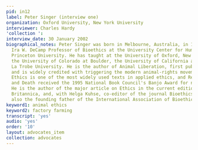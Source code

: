 ```yaml
---
pid: in12
label: Peter Singer (interview one)
organization: Oxford University, New York University
interviewer: Charles Hardy
'collection ': 
interview_date: 30 January 2002
biographical_notes: Peter Singer was born in Melbourne, Australia, in 1946. He is
  Ira W. DeCamp Professor of Bioethics at the University Center for Human Values,
  Princeton University. He has taught at the University of Oxford, New York University,
  the University of Colorado at Boulder, the University of California at Irvine, and
  La Trobe University. He is the author of Animal Liberation, first published in 1975,
  and is widely credited with triggering the modern animal-rights movement. His Practical
  Ethics is one of the most widely used texts in applied ethics, and Rethinking Life
  and Death received the 1995 National Book Council's Banjo Award for non-fiction.
  He is the author of the major article on Ethics in the current edition of the Encyclopaedia
  Britannica, and, with Helga Kuhse, co-editor of the journal Bioethics. Singer was
  also the founding father of the International Association of Bioethics.
keyword1: animal ethics
keyword2: factory farming
transcript: 'yes'
audio: 'yes'
order: '10'
layout: advocates_item
collection: advocates
---
```

